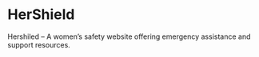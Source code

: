 # HerShield
Hershiled – A women’s safety website offering emergency assistance and support resources.
